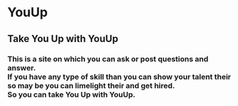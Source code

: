 # YouUp
<h2>Take You Up with YouUp</h2>
<h3>This is a site on which you can ask or post questions and answer.<br>
If you have any type of skill than you can show your talent their so may be you can limelight their and get hired.<br>
So you can take You Up with YouUp.</h3>

